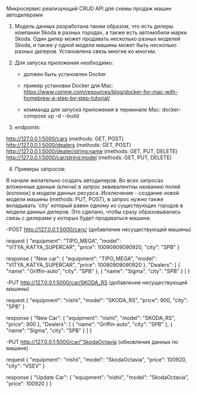 Микросервис реализующий CRUD API для схемы продаж машин автодилерами

1) Модель данных разработана таким образом, что есть дилеры компании Skoda в разных городах, а также есть автомобили марки Skoda. Один дилер может продавать несколько разных моделей Skoda, и также у одной модели машины может быть несколько разных дилеров. Установлена связь многие ко многим.

2) Для запуска приложения необходимо:
    - должен быть установлен Docker

    - пример установки Docker для Mac:
        https://www.cprime.com/resources/blog/docker-for-mac-with-homebrew-a-step-by-step-tutorial/

    - комманда для запуска приложения в терминале Mac:
        docker-compose up -d --build

3) endpoints:

http://127.0.0.1:5000/cars (methods: GET, POST)
http://127.0.0.1:5000/dealers (methods: GET, POST)      
http://127.0.0.1:5000/dealer/<string:name> (methods: GET, PUT, DELETE)
http://127.0.0.1:5000/car/<string:model> (methods: GET, PUT, DELETE)

4) Примеры запросов:

В начале желательно создать автодилеров.
Во всех запросах вложенные данные (ключи) в запрос эквивалентны названию полей (колонок) в модели данных ресурса.
Исключение - создание новой модели машины (methods: PUT, POST), в запрос нужно также вкладывать 'city' который равен одному из существующих городов в модели данных дилеров. Это сделано, чтобы сразу образовывалась связь с дилерами у которых будет продаваться машина.

-POST http://127.0.0.1:5000/cars/ (добавление несуществующей машины)

request
{
    "equipment": "TIPO_MEGA",
    "model": "VITYA_KATYA_SUPERCAR",
    "price": 10090909090920,
    "city": "SPB"
}

response
{
    "New car": {
        "equipment": "TIPO_MEGA",
        "model": "VITYA_KATYA_SUPERCAR",
        "price": 10090909090920
    },
    "Dealers": [
        {
            "name": "Griffin-auto",
            "city": "SPB"
        },
        {
            "name": "Sigma",
            "city": "SPB"
        }
    ]
}

-PUT http://127.0.0.1:5000/car/SKODA_RS (добавление несуществующей машины)
 
 request
 {
    "equipment": "nishii",
    "model": "SKODA_RS",
    "price": 900,
    "city": "SPB"
}

response
{
    "New Car": {
        "equipment": "nishii",
        "model": "SKODA_RS",
        "price": 900
    },
    "Dealers": [
        {
            "name": "Griffin-auto",
            "city": "SPB"
        },
        {
            "name": "Sigma",
            "city": "SPB"
        }
    ]
}

-PUT http://127.0.0.1:5000/car/"SkodaOctavia (обновление данных по машине)

request
{
    "equipment": "nishii",
    "model": "SkodaOctavia",
    "price": 100920,
    "city": "VSEV"
}

response
{
    "Update Car": {
        "equipment": "nishii",
        "model": "SkodaOctavia",
        "price": 100920
    }
}